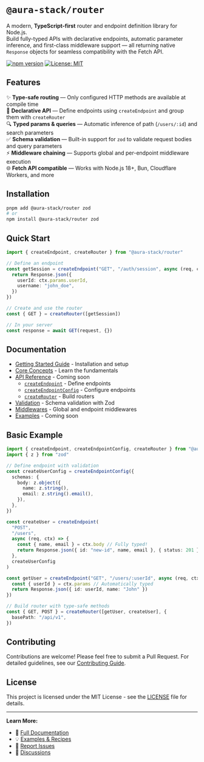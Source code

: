 # `@aura-stack/router`

A modern, **TypeScript-first** router and endpoint definition library for Node.js.  
Build fully-typed APIs with declarative endpoints, automatic parameter inference, and first-class middleware support — all returning native `Response` objects for seamless compatibility with the Fetch API.

[![npm version](https://img.shields.io/npm/v/@aura-stack/router.svg)](https://www.npmjs.com/package/@aura-stack/router)
[![License: MIT](https://img.shields.io/badge/License-MIT-yellow.svg)](https://opensource.org/licenses/MIT)

## Features

✨ **Type-safe routing** — Only configured HTTP methods are available at compile time  
🎯 **Declarative API** — Define endpoints using `createEndpoint` and group them with `createRouter`  
🔍 **Typed params & queries** — Automatic inference of path (`/users/:id`) and search parameters  
✅ **Schema validation** — Built-in support for `zod` to validate request bodies and query parameters  
⚡ **Middleware chaining** — Supports global and per-endpoint middleware execution  
🌐 **Fetch API compatible** — Works with Node.js 18+, Bun, Cloudflare Workers, and more

## Installation

```bash
pnpm add @aura-stack/router zod
# or
npm install @aura-stack/router zod
```

## Quick Start

```ts
import { createEndpoint, createRouter } from "@aura-stack/router"

// Define an endpoint
const getSession = createEndpoint("GET", "/auth/session", async (req, ctx) => {
  return Response.json({
    userId: ctx.params.userId,
    username: "john_doe",
  })
})

// Create and use the router
const { GET } = createRouter([getSession])

// In your server
const response = await GET(request, {})
```

## Documentation

- [Getting Started Guide](./web/src/content/docs/getting-started.mdx) - Installation and setup
- [Core Concepts](./web/src/content/docs/core-concepts.mdx) - Learn the fundamentals
- [API Reference](/web/src/content/docs) - Coming soon
  - [`createEndpoint`](./web/src/content/docs/create-endpoint.mdx) - Define endpoints
  - [`createEndpointConfig`](./web/src/content/docs/create-endpoint.mdx#using-createendpointconfig) - Configure endpoints
  - [`createRouter`](./web/src/content/docs/create-router.mdx) - Build routers
- [Validation](./web/src/content/docs/validation.mdx) - Schema validation with Zod
- [Middlewares](./web/src/content/docs/middlewares.mdx) - Global and endpoint middlewares
- [Examples](/web/src/content/docs) - Coming soon

## Basic Example

```ts
import { createEndpoint, createEndpointConfig, createRouter } from "@aura-stack/router"
import { z } from "zod"

// Define endpoint with validation
const createUserConfig = createEndpointConfig({
  schemas: {
    body: z.object({
      name: z.string(),
      email: z.string().email(),
    }),
  },
})

const createUser = createEndpoint(
  "POST",
  "/users",
  async (req, ctx) => {
    const { name, email } = ctx.body // Fully typed!
    return Response.json({ id: "new-id", name, email }, { status: 201 })
  },
  createUserConfig
)

const getUser = createEndpoint("GET", "/users/:userId", async (req, ctx) => {
  const { userId } = ctx.params // Automatically typed
  return Response.json({ id: userId, name: "John" })
})

// Build router with type-safe methods
const { GET, POST } = createRouter([getUser, createUser], {
  basePath: "/api/v1",
})
```

## Contributing

Contributions are welcome! Please feel free to submit a Pull Request. For detailed guidelines, see our [Contributing Guide](./CONTRIBUTING.md).

## License

This project is licensed under the MIT License - see the [LICENSE](LICENSE) file for details.

---

**Learn More:**

- 📖 [Full Documentation](./docs/)
- 💡 [Examples & Recipes](./docs/examples.md)
- 🐛 [Report Issues](https://github.com/aura-stack-js/router/issues)
- 💬 [Discussions](https://github.com/aura-stack-js/router/discussions)
